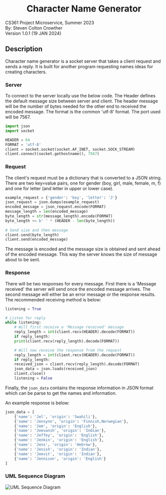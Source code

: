 <h1 style="text-align:center">Character Name Generator</h1>
CS361 Project Microservice, Summer 2023<br>
By: Steven Colton Crowther<br>
Version 1.0.1 (19 JAN 2024)

<h2>Description</h2>  
Character name generator is a socket server that takes a client request and sends a reply. It is built for another program requesting names ideas for creating characters. 

<h3>Server</h3>
To connect to the server locally use the below code. The Header defines the default message size between server and client. The header message will be the number of bytes needed for the other end to received the encoded message. The format is the common 'utf-8' format. The port used will be 7567.

```python
import json  
import socket

HEADER = 64
FORMAT = 'utf-8'
client = socket.socket(socket.AF_INET, socket.SOCK_STREAM)  
client.connect(socket.gethostname(), 7567)
```

<h3>Request</h3>
The client's request must be a dictionary that is converted to a JSON string. There are two key=value pairs, one for gender (boy, girl, male, female, m, f) and one for letter (and letter in upper or lower case).

```python
example_request = {'gender': 'boy', 'letter': 'J'}
json_request = json.dumps(example_request)  
encoded_message = json_request.encode(FORMAT)  
message_length = len(encoded_message)  
byte_length = str(message_length).encode(FORMAT)  
byte_length += b' ' * (HEADER - len(byte_length))  
  
# Send size and then message  
client.send(byte_length)  
client.send(encoded_message)  

```  
The message is encoded and the message size is obtained and sent ahead of the encoded message. This way the server knows the size of message about to be sent.

<h3>Response</h3>
There will be two responses for every message. First there is a 'Message received' the server will send once the encoded message arrives. The second message will either be an error message or the response results. The recommended receiving method is below:

```python
listening = True 

# Listen for reply
while listening: 
	# Will first receive a 'Message received' message
	reply_length = int(client.recv(HEADER).decode(FORMAT))  
	if reply_length:  
	print(client.recv(reply_length).decode(FORMAT))  

	# Will now receive the response from the request
	reply_length = int(client.recv(HEADER).decode(FORMAT))  
	if reply_length:  
	received_json = client.recv(reply_length).decode(FORMAT)
	json_data = json.loads(received_json)  
	client.close()  
	listening = False
```

Finally, the `json_data` contains the response information in JSON format which can be parse to get the names and information.

An example response is below:
```python
json_data = [
	{'name': 'Jel', 'origin': 'Swahili'},
	{'name': 'Jensynn', 'origin': 'Finnish,Norwegian'},
	{'name': 'Jem', 'origin': 'English'},
	{'name': 'Jeevansh', 'origin': 'Indian'},
	{'name': 'Jeffey', 'origin': 'English'}, 
	{'name': 'Jenkin', 'origin': 'English'}, 
	{'name': 'Jens', 'origin': 'Hebrew'}, 
	{'name': 'Jenish', 'origin': 'Indian'}, 
	{'name': 'Jeevit', 'origin': 'Indian'}, 
	{'name': 'Jennison', 'origin': 'English'}
]
```

<h3>UML Sequence Diagram</h3>

![UML Sequence Diagram](https://github.com/ojo4f3/character_name_generator/blob/main/uml-sequence.png)
